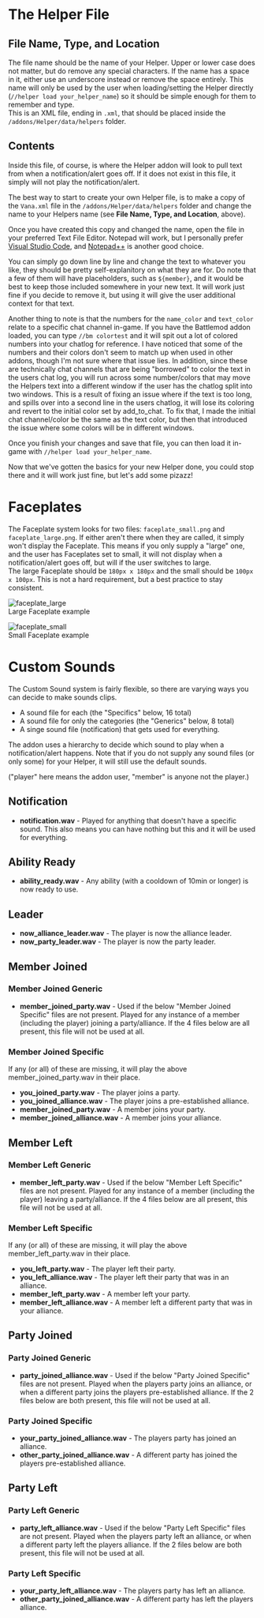 # The Helper File
## File Name, Type, and Location
The file name should be the name of your Helper. Upper or lower case does not matter, but do remove any special characters. If the name has a space in it, either use an underscore instead or remove the space entirely. This name will only be used by the user when loading/setting the Helper directly (`//helper load your_helper_name`) so it should be simple enough for them to remember and type.  
This is an XML file, ending in `.xml`, that should be placed inside the `/addons/Helper/data/helpers` folder.

## Contents
Inside this file, of course, is where the Helper addon will look to pull text from when a notification/alert goes off. If it does not exist in this file, it simply will not play the notification/alert.  

The best way to start to create your own Helper file, is to make a copy of the `Vana.xml` file in the `/addons/Helper/data/helpers` folder and change the name to your Helpers name (see **File Name, Type, and Location**, above).  

Once you have created this copy and changed the name, open the file in your preferred Text File Editor. Notepad will work, but I personally prefer [Visual Studio Code](https://code.visualstudio.com/), and [Notepad++](https://notepad-plus-plus.org/) is another good choice.  

You can simply go down line by line and change the text to whatever you like, they should be pretty self-explanitory on what they are for. Do note that a few of them will have placeholders, such as `${member}`, and it would be best to keep those included somewhere in your new text. It will work just fine if you decide to remove it, but using it will give the user additional context for that text.  

Another thing to note is that the numbers for the `name_color` and `text_color` relate to a specific chat channel in-game. If you have the Battlemod addon loaded, you can type `//bm colortest` and it will spit out a lot of colored numbers into your chatlog for reference. I have noticed that some of the numbers and their colors don't seem to match up when used in other addons, though I'm not sure where that issue lies. In addition, since these are technically chat channels that are being "borrowed" to color the text in the users chat log, you will run across some number/colors that may move the Helpers text into a different window if the user has the chatlog split into two windows. This is a result of fixing an issue where if the text is too long, and spills over into a second line in the users chatlog, it will lose its coloring and revert to the initial color set by add_to_chat. To fix that, I made the initial chat channel/color be the same as the text color, but then that introduced the issue where some colors will be in different windows.  

Once you finish your changes and save that file, you can then load it in-game with `//helper load your_helper_name`.  

Now that we've gotten the basics for your new Helper done, you could stop there and it will work just fine, but let's add some pizazz!



# Faceplates
The Faceplate system looks for two files: `faceplate_small.png` and `faceplate_large.png`. If either aren't there when they are called, it simply won't display the Faceplate. This means if you only supply a "large" one, and the user has Faceplates set to small, it will not display when a notification/alert goes off, but will if the user switches to large.  
The large Faceplate should be `180px x 180px` and the small should be `100px x 100px`. This is not a hard requirement, but a best practice to stay consistent.  

![faceplate_large](https://github.com/user-attachments/assets/2cbf259d-d163-4d70-9a5b-8667efe0be02)  
Large Faceplate example  

![faceplate_small](https://github.com/user-attachments/assets/6f6ff1a7-7aad-42c1-af85-a93f913bbeb0)  
Small Faceplate example



# Custom Sounds
The Custom Sound system is fairly flexible, so there are varying ways you can decide to make sounds clips.
- A sound file for each (the "Specifics" below, 16 total)
- A sound file for only the categories (the "Generics" below, 8 total)
- A singe sound file (notification) that gets used for everything.

The addon uses a hierarchy to decide which sound to play when a notification/alert happens. Note that if you do not supply any sound files (or only some) for your Helper, it will still use the default sounds.  

("player" here means the addon user, "member" is anyone not the player.)
## Notification
* **notification.wav** - Played for anything that doesn't have a specific sound. This also means you can have nothing but this and it will be used for everything.

## Ability Ready
* **ability_ready.wav** - Any ability (with a cooldown of 10min or longer) is now ready to use.

## Leader
* **now_alliance_leader.wav** - The player is now the alliance leader.
* **now_party_leader.wav** - The player is now the party leader.

## Member Joined 
### Member Joined Generic
* **member_joined_party.wav** - Used if the below "Member Joined Specific" files are not present. Played for any instance of a member (including the player) joining a party/alliance. If the 4 files below are all present, this file will not be used at all.
### Member Joined Specific
If any (or all) of these are missing, it will play the above member_joined_party.wav in their place.
* **you_joined_party.wav** - The player joins a party.
* **you_joined_alliance.wav** - The player joins a pre-established alliance.
* **member_joined_party.wav** - A member joins your party.
* **member_joined_alliance.wav** - A member joins your alliance.

## Member Left
### Member Left Generic
* **member_left_party.wav** - Used if the below "Member Left Specific" files are not present. Played for any instance of a member (including the player) leaving a party/alliance. If the 4 files below are all present, this file will not be used at all.
### Member Left Specific
If any (or all) of these are missing, it will play the above member_left_party.wav in their place.
* **you_left_party.wav** - The player left their party.
* **you_left_alliance.wav** - The player left their party that was in an alliance.
* **member_left_party.wav** - A member left your party.
* **member_left_alliance.wav** - A member left a different party that was in your alliance.

## Party Joined
### Party Joined Generic
* **party_joined_alliance.wav** - Used if the below "Party Joined Specific" files are not present. Played when the players party joins an alliance, or when a different party joins the players pre-established alliance. If the 2 files below are both present, this file will not be used at all.
### Party Joined Specific
* **your_party_joined_alliance.wav** - The players party has joined an alliance.
* **other_party_joined_alliance.wav** - A different party has joined the players pre-established alliance.

## Party Left
### Party Left Generic
* **party_left_alliance.wav** - Used if the below "Party Left Specific" files are not present. Played when the players party left an alliance, or when a different party left the players alliance. If the 2 files below are both present, this file will not be used at all.
### Party Left Specific
* **your_party_left_alliance.wav** - The players party has left an alliance.
* **other_party_joined_alliance.wav** - A different party has left the players alliance.
